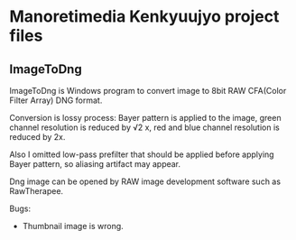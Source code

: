 Manoretimedia Kenkyuujyo project files
==============

ImageToDng
--------------

ImageToDng is Windows program to convert image to 8bit RAW CFA(Color Filter Array) DNG format.

Conversion is lossy process: Bayer pattern is applied to the image, green channel resolution is reduced by √2 x, red and blue channel resolution is reduced by 2x.

Also I omitted low-pass prefilter that should be applied before applying Bayer pattern, so aliasing artifact may appear.

Dng image can be opened by RAW image development software such as RawTherapee.

Bugs: 
  * Thumbnail image is wrong.
